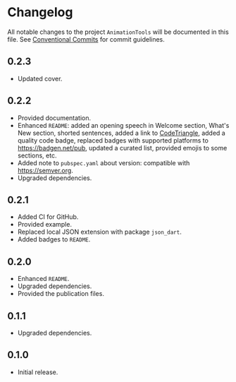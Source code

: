 # Changelog

All notable changes to the project `AnimationTools` will be documented in this file.
See [Conventional Commits](https://conventionalcommits.org) for commit guidelines.

## 0.2.3

- Updated cover.

## 0.2.2

- Provided documentation.
- Enhanced `README`: added an opening speech in Welcome section, What's New section, shorted sentences, added a link to [CodeTriangle](https://codetriage.com), added a quality code badge, replaced badges with supported platforms to <https://badgen.net/pub>, updated a curated list, provided emojis to some sections, etc.
- Added note to `pubspec.yaml` about version: compatible with <https://semver.org>.
- Upgraded dependencies.

## 0.2.1

- Added CI for GitHub.
- Provided example.
- Replaced local JSON extension with package `json_dart`.
- Added badges to `README`.

## 0.2.0

- Enhanced `README`.
- Upgraded dependencies.
- Provided the publication files.

## 0.1.1

- Upgraded dependencies.

## 0.1.0

- Initial release.
